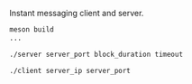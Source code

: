 Instant messaging client and server.

```bash
meson build
...
```

```bash
./server server_port block_duration timeout
```

```bash
./client server_ip server_port
```
